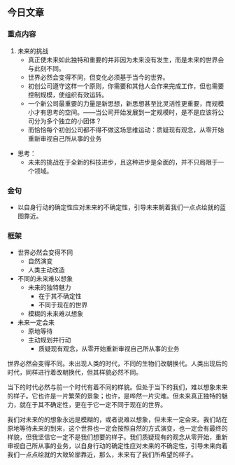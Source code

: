 ## 今日文章

### 重点内容

1. 未来的挑战
	- 真正使未来如此独特和重要的并非因为未来没有发生，而是未来的世界会与此刻不同。
	- 世界必然会变得不同，但变化必须基于当今的世界。
	- 初创公司遵守这样一个原则，你需要和其他人合作来完成工作，但也需要控制规模，使组织有效运转。
	- 一个新公司最重要的力量是新思想，新思想甚至比灵活性更重要，而规模小才有思考的空间。——当公司开始发展到一定规模时，是不是应该将公司分为多个独立的小团体？
	- 而恰恰每个初创公司都不得不做这场思维运动：质疑现有观念，从零开始重新审视自己所从事的业务

- 思考：
	- 未来的挑战在于全新的科技进步，且这种进步是全面的，并不只局限于一个领域。

### 金句

- 以自身行动的确定性应对未来的不确定性，引导未来朝着我们一点点绘就的蓝图靠近。

### 框架

- 世界必然会变得不同
	- 自然演变
	- 人类主动改造
- 不同的未来难以想象
	- 未来的独特魅力
		- 在于其不确定性
		- 不同于现在的世界
	- 模糊的未来难以想象
- 未来一定会来
	- 原地等待
	- 主动规划并行动
		- 质疑现有观念，从零开始重新审视自己所从事的业务


世界必然会变得不同。未出现人类的时代，不同的生物们改朝换代。人类出现后的时代，同样进行着改朝换代，但其样貌必然不同。

当下的时代必然与前一个时代有着不同的样貌。但处于当下的我们，难以想象未来的样子。它也许是一片繁荣的景象；也许，是哗然一片灾难。但未来真正独特的魅力，就在于其不确定性，更在于它一定不同于现在的世界。

我们对未来的的想象永远是模糊的，或者说难以想象，但未来一定会来。我们站在原地等待未来的到来，这个世界也一定会按照自然的方式演变，也一定会有最终的样貌，但我坚信它一定不是我们想要的样子。我们质疑现有的观念从零开始，重新审视自己所从事的业务，以自身行动的确定性应对未来的不确定性，引导未来向着我们一点点绘就的大致轮廓靠近，那么，未来有了我们所希望的样子。